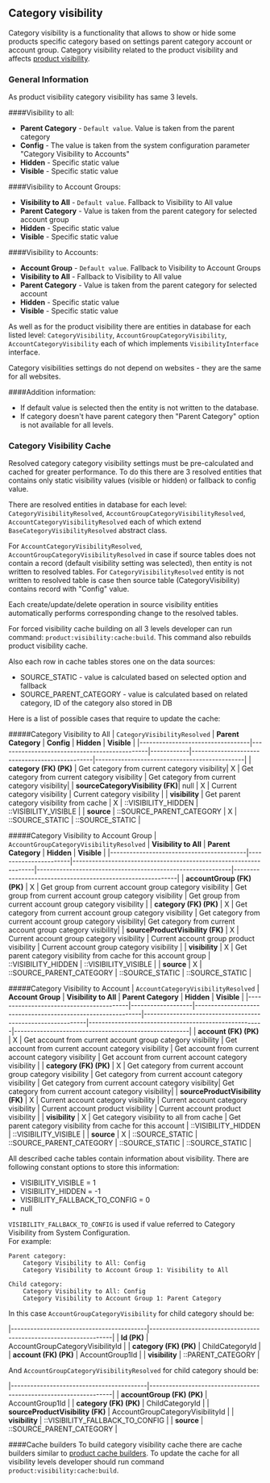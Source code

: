 Category visibility
-------------------

Category visibility is a functionality that allows to show or hide some products specific category based on settings parent category
account or account group. Category visibility related to the product visibility and affects [product visibility](./product-visibility.md).

### General Information
As product visibility category visibility has same 3 levels.

####Visibility to all:
* **Parent Category** - `Default value`. Value is taken from the parent category
* **Config** - The value is taken from the system configuration parameter "Category Visibility to Accounts"
* **Hidden** - Specific static value
* **Visible** - Specific static value

####Visibility to Account Groups:
* **Visibility to All**  - `Default value`. Fallback to Visibility to All value
* **Parent Category** - Value is taken from the parent category for selected account group
* **Hidden** - Specific static value
* **Visible** - Specific static value

####Visibility to Accounts:
* **Account Group** - `Default value`. Fallback to Visibility to Account Groups
* **Visibility to All** - Fallback to Visibility to All value
* **Parent Category** - Value is taken from the parent category for selected account
* **Hidden** - Specific static value
* **Visible** - Specific static value

As well as for the product visibility there are entities in database for each listed level:
`CategoryVisibility`, `AccountGroupCategoryVisibility`, `AccountCategoryVisibility` each of which implements 
`VisibilityInterface` interface.

Category visibilities settings do not depend on websites - they are the same for all websites.

####Addition information:

* If default value is selected then the entity is not written to the database.
* If category doesn't have parent category then "Parent Category" option is not available for all levels. 

### Category Visibility Cache

Resolved category category visibility settings must be pre-calculated and cached for greater performance. 
To do this there are 3 resolved entities that contains only static visibility values (visible or hidden) or fallback to config value.

There are resolved entities in database for each level:
`CategoryVisibilityResolved`, `AccountGroupCategoryVisibilityResolved`, `AccountCategoryVisibilityResolved`
each of which extend `BaseCategoryVisibilityResolved` abstract class.

For `AccountCategoryVisibilityResolved`, `AccountGroupCategoryVisibilityResolved` in case if source tables does not
contain a record (default visibility setting was selected), then entity is not written to resolved tables.
For `CategoryVisibilityResolved` entity is not written to resolved table is case then source table 
(CategoryVisibility) contains record with "Config" value.

Each create/update/delete operation in source visibility entities automatically performs 
corresponding change to the resolved tables.

For forced visibility cache building on all 3 levels developer can run command: 
`product:visibility:cache:build`. This command also rebuilds product visibility cache.

Also each row in cache tables stores one on the data sources:
* SOURCE_STATIC - value is calculated based on selected option and fallback
* SOURCE_PARENT_CATEGORY - value is calculated based on related category, ID of the category also stored in DB

Here is a list of possible cases that require to update the cache:

#####Category Visibility to All
| `CategoryVisibilityResolved`     | **Parent Category**                          | **Config** | **Hidden**                                    | **Visible**                                  |
|----------------------------------|----------------------------------------------|------------|-----------------------------------------------|----------------------------------------------|
| **category (FK) (PK)**           | Get category from current category visibility|      X     | Get category from current category visibility | Get category from current category visibility|
| **sourceCategoryVisibility (FK)**|                   null                       |      X     | Current category visibility                   | Current category visibility                  |
| **visibility**                   | Get parent category visibility from cache    |      X     |             ::VISIBILITY_HIDDEN               |             ::VISIBILITY_VISIBLE             |
| **source**                       |           ::SOURCE_PARENT_CATEGORY           |      X     |               ::SOURCE_STATIC                 |               ::SOURCE_STATIC                |

#####Category Visibility to Account Group
| `AccountGroupCategoryVisibilityResolved` | **Visibility to All** | **Parent Category**                                              | **Hidden**                                                 | **Visible**                                                |
|------------------------------------------|-----------------------|------------------------------------------------------------------|------------------------------------------------------------|------------------------------------------------------------|
| **accountGroup (FK) (PK)**               |          X            | Get group from current account group category visibility         | Get group from current account group category visibility   | Get group from current account group category visibility   |
| **category (FK) (PK)**                   |          X            | Get category from current account group category visibility      | Get category from current account group category visibility| Get category from current account group category visibility|
| **sourceProductVisibility (FK)**         |          X            | Current account group category visibility                        | Current account group product visibility                   | Current account group category visibility                  |
| **visibility**                           |          X            | Get parent category visibility from cache for this account group |                     ::VISIBILITY_HIDDEN                    |                   ::VISIBILITY_VISIBLE                     |
| **source**                               |          X            |           ::SOURCE_PARENT_CATEGORY                               |                       ::SOURCE_STATIC                      |                     ::SOURCE_STATIC                        |

#####Category Visibility to Account
| `AccountCategoryVisibilityResolved`     | **Account Group** | **Visibility to All**                                       | **Parent Category**                                        | **Hidden**                                           | **Visible**                                          |
|-----------------------------------------|-------------------|-------------------------------------------------------------|------------------------------------------------------------|------------------------------------------------------|------------------------------------------------------|
| **account (FK) (PK)**                   |         X         | Get account from current account group category visibility  | Get account from current account category visibility       | Get account from current account category visibility | Get account from current account category visibility |
| **category (FK) (PK)**                  |         X         | Get category from current account group category visibility | Get category from current account category visibility      | Get category from current account category visibility| Get category from current account category visibility|
| **sourceProductVisibility (FK)**        |         X         | Current account category visibility                         | Current account category visibility                        | Current account product visibility                   | Current account product visibility                   |
| **visibility**                          |         X         | Get category visibility to all from cache                   | Get parent category visibility from cache for this account |                   ::VISIBILITY_HIDDEN                |                   ::VISIBILITY_VISIBLE               |
| **source**                              |         X         |                 ::SOURCE_STATIC                             |               ::SOURCE_PARENT_CATEGORY                     |                     ::SOURCE_STATIC                  |                       ::SOURCE_STATIC                |


All described cache tables contain information about visibility. 
There are following constant options to store this information:

* VISIBILITY_VISIBLE = 1
* VISIBILITY_HIDDEN = -1
* VISIBILITY_FALLBACK_TO_CONFIG = 0
* null

`VISIBILITY_FALLBACK_TO_CONFIG` is used if value referred to Category Visibility from System Configuration.    
For example:
```
Parent category:
    Category Visibility to All: Config
    Category Visibility to Account Group 1: Visibility to All
    
Child category:
    Category Visibility to All: Config
    Category Visibility to Account Group 1: Parent Category
```
In this case `AccountGroupCategoryVisibility` for child category should be:

|------------------------------------------|------------------------------------------------------------------|
| **Id (PK)**                              |             AccountGroupCategoryVisibilityId                     |
| **category (FK) (PK)**                   |                       ChildCategoryId                            |
| **account (FK)  (PK)**                   |                       AccountGroup1Id                            |
| **visibility**                           |                      ::PARENT_CATEGORY                           |

And `AccountGroupCategoryVisibilityResolved` for child category should be:

|------------------------------------------|------------------------------------------------------------------|
| **accountGroup (FK) (PK)**               |                       AccountGroup1Id                            |
| **category (FK) (PK)**                   |                       ChildCategoryId                            |
| **sourceProductVisibility (FK)**         |               AccountGroupCategoryVisibilityId                   |
| **visibility**                           |               ::VISIBILITY_FALLBACK_TO_CONFIG                    |
| **source**                               |                  ::SOURCE_PARENT_CATEGORY                        |

    
####Cache builders
To build category visibility cache there are cache builders similar to [product cache builders](./product-visibility.md#cache-builders).
To update the cache for all visibility levels developer should run command `product:visibility:cache:build`.
